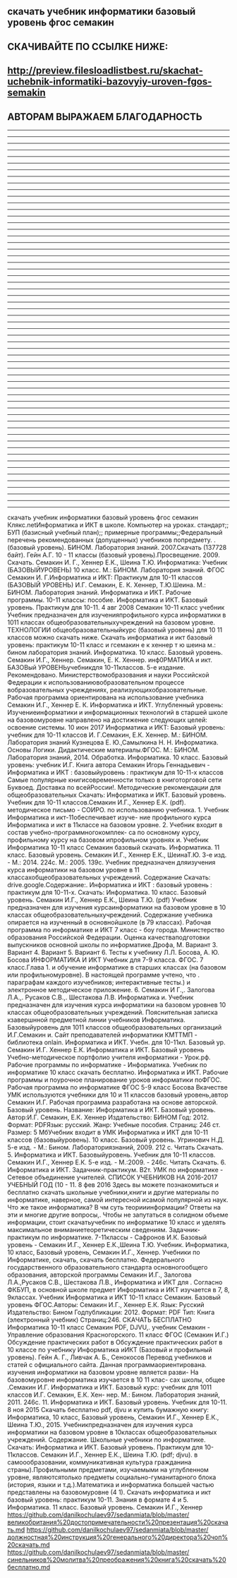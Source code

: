 скачать учебник информатики базовый уровень фгос семакин
--------------------------------------------------
СКАЧИВАЙТЕ ПО ССЫЛКЕ НИЖЕ:
--------------------------------------------------
http://preview.filesloadlistbest.ru/skachat-uchebnik-informatiki-bazovyiy-uroven-fgos-semakin
--------------------------------------------------
АВТОРАМ ВЫРАЖАЕМ БЛАГОДАРНОСТЬ
--------------------------------------------------
--------------------------------------------------
--------------------------------------------------
--------------------------------------------------
--------------------------------------------------
--------------------------------------------------
--------------------------------------------------
--------------------------------------------------
--------------------------------------------------
--------------------------------------------------
--------------------------------------------------
--------------------------------------------------
--------------------------------------------------
--------------------------------------------------
--------------------------------------------------
--------------------------------------------------
--------------------------------------------------
--------------------------------------------------
--------------------------------------------------
--------------------------------------------------
--------------------------------------------------
--------------------------------------------------
--------------------------------------------------
--------------------------------------------------
--------------------------------------------------
--------------------------------------------------
--------------------------------------------------
--------------------------------------------------
--------------------------------------------------
--------------------------------------------------
--------------------------------------------------
--------------------------------------------------
--------------------------------------------------
--------------------------------------------------
--------------------------------------------------
--------------------------------------------------
--------------------------------------------------
--------------------------------------------------
--------------------------------------------------
--------------------------------------------------
--------------------------------------------------
--------------------------------------------------
--------------------------------------------------
--------------------------------------------------
--------------------------------------------------
--------------------------------------------------
--------------------------------------------------
--------------------------------------------------
--------------------------------------------------
--------------------------------------------------
--------------------------------------------------
--------------------------------------------------
--------------------------------------------------
--------------------------------------------------
--------------------------------------------------
--------------------------------------------------
--------------------------------------------------
--------------------------------------------------
--------------------------------------------------
скачать учебник информатики базовый уровень фгос семакин Клякс.netИнформатика и ИКТ в школе. Компьютер на уроках. стандарт;; БУП (базисный учебный план);; примерные программы;;Федеральный перечень рекомендованных (допущенных) учебников попредмету. . (базовый уровень). БИНОМ. Лаборатория знаний. 2007.Скачать (137728 байт). Гейн А.Г. 10 - 11 классы (базовый уровень).Просвещение. 2009. Скачать. Семакин И. Г., Хеннер Е.К., Шеина Т.Ю. Информатика: Учебник (БАЗОВЫЙУРОВЕНЬ) 10 класс.  М.: БИНОМ. Лаборатория знаний. ФГОС Семакин И. Г.Информатика и ИКТ: Практикум для 10-11 классов (БАЗОВЫЙ УРОВЕНЬ)  И.Г. Семакин, Е. К. Хеннер, Т.Ю.Шеина.  М.: БИНОМ. Лаборатория знаний. Информатика и ИКТ. Рабочие программы. 10-11 классы: пособие. Информатика и ИКТ. Базовый уровень. Практикум для 10-11. 4 авг 2008  Семакин 10-11 класс учебник Учебник предназначен для изученияпрофильного курса информатики в 1011 классах общеобразовательныхучреждений на базовом уровне.  ТЕХНОЛОГИИ общеобразовательныйкурс (базовый уровень) для 10  11 классов можно скачать ниже. Скачать информатика и икт базовый уровень: практикум 10-11 класс и гсемакин е к хеннер т ю шеина м.: бином лаборатория знаний. Информатика. 10 класс. Базовый уровень. Семакин И.Г., Хеннер. Семакин, Е. К. Хеннер. инф0РМАТИКА и икт. БАЗОВый УРОВЕНЬучебникдля 10-11классов. 5-е издание. Рекомендовано. Министерствомобразования и науки Российской Федерации к использованиювобразовательном процессе вобразовательных учреждениях, реализующихобразовательные. Рабочая программа ориентирована на использование учебника Семакин И.Г., Хеннер Е. К. Информатика и ИКТ. Углубленный уровень:  Изучениеинформатики и информационных технологий в старшей школе на базовомуровне направлено на достижение следующих целей:  освоение системы. 10 июн 2017  Информатика и ИКТ: Базовый уровень: учебник для 10-11 классов  И. Г.Семакин, Е.К. Хеннер.  М.: БИНОМ. Лаборатория знаний  Кузнецова Е. Ю.,Самылкина Н. Н. Информатика. Основы Логики. Дидактические материалы.ФГОС.  М.: БИНОМ. Лаборатория знаний, 2014. Обработка. Информатика. 10 класс. Базовый уровень: учебник  И.Г. Книга автора Семакин Игорь Геннадьевич - Информатика и ИКТ : базовыйуровень : практикум для 10-11-х классов Самые популярные книгисовременности только в книготорговой сети Буквоед. Доставка по всейРоссии!. Методические рекомендации для общеобразовательных
Скачать: Информатика и ИКТ. Базовый уровень. Учебник для 10-11 классов.Семакин И.Г., Хеннер Е.К. (pdf). методическое письмо - СОИРО. по использованию учебника. 1. Учебник Информатика и икт-11обеспечивает изуче- ние профильного курса Информатика и икт в 11классе на базовом уровне. 2. Учебник входит в состав учебно-программногокомплек- са по основному курсу, профильному курсу на базовом ипрофильном уровнях и. Учебник Информатика 10-11 класс Семакин базовый скачать. Информатика. 11 класс. Базовый уровень. Семакин И.Г., Хеннер Е.К., ШеинаТ.Ю. 3-е изд. - М.: 2014.  224с. М.: 2005.  139с. Учебник предназначен дляизучения курса информатики на базовом уровне в 11 классахобщеобразовательных учреждений. Содержание  Скачать: drive.google.Содержание:. Информатика и ИКТ : базовый уровень : практикум для 10-11-х. Скачать: Информатика. 10 класс. Базовый уровень. Семакин И.Г., Хеннер Е.К., Шеина Т.Ю. (pdf)  Учебник предназначен для изучения курсаинформатики на базовом уровне в 10 классах общеобразовательныхучреждений. Содержание учебника опирается на изученный в основнойшколе (в 79 классах). Рабочая программа по информатике и ИКТ 7 класс - боу города. Министерство образования Российской Федерации. Оценка качестваподготовки выпускников основной школы по информатике.Дрофа, М. Вариант 3. Вариант 4. Вариант 5. Вариант 6. Тесты к учебнику Л.Л. Босова, А. Ю. Босова ИНФОРМАТИКА И ИКТ Учебник для 7-9 класса. ФГОС. 7 класс.Глава 1. и обучение информатике в старших классах (на базовом или профильномуровне). В настоящей программе учтено, что . параграфам каждого изучебников; интерактивные тесты.) и электронное методическое приложение. 6. Семакин И Г.,. Залогова Л.А.,. Русаков С.В.,. Шестакова Л.В. Информатика и. Учебник предназначен для изучения курса информатики на базовом уровнев 10 классах общеобразовательных учреждений.  Пояснительная записка кзавершнной предметной линии учебников Информатика. Базовыйуровень для 1011 классов общеобразовательных организаций  И.Г.Семакин и. Сайт преподавателей информатики КМТТМП - библиотека onlain. Информатика и ИКТ. Учебн. для 10-11кл. Базовый ур. Семакин И.Г. Хеннер Е.К. Информатика и ИКТ. Базовый уровень
Учебно-методическое портфолио учителя информатики - Урок.рф. Рабочие программы по информатике - Информатика. Учебник по информатике 10 класс скачать бесплатно. Информатика и ИКТ. Рабочие программы и поурочное планирование уроков информатики поФГОС.  Рабочая программа по информатике ФГОС 5-9 класс Босова  Вкачестве УМК используются учебники для 10 и 11 классов базовый уровень,автор Семакин И.Г. Рабочая программа разработана на основе авторской. Базовый уровень. Название: Информатика и ИКТ. Базовый уровень. Автор:И.Г. Семакин, Е.К. Хеннер Издательство: БИНОМ Год: 2012. Формат: PDFЯзык: русский. Жанр: Учебные пособия. Страниц: 246 ст. Размер: 5 МбУчебник входит в УМК Информатика и ИКТ для 10-11 классов (базовыйуровень). 10 класс. Базовый уровень. Угринович Н.Д. 5-е изд. - М.: Бином. Лабораториязнаний, 2009.  212 с. Читать Скачать. 5. Информатика и ИКТ. Базовыйуровень. Учебник для 10-11 классов. Семакин И.Г., Хеннер Е.К. 5-е изд. - М.:2009. - 246с. Читать Скачать. 6. Информатика и ИКТ. Задачник-практикум. В2т. УМК по информатике - Сетевое объединение учителей. СПИСОК УЧЕБНИКОВ НА 2016-2017 УЧЕБНЫЙ ГОД (10 - 11. 8 фев 2016  Здесь вы можете познакомиться и бесплатно скачать школьные учебники,книги и другие материалы по информатике, наверное, самой интересной исамой популярной из наук. Что же такое информатика? В чм суть теорииинформации? Ответы на эти и многие другие вопросы,. Чтобы не запутаться в солидном объеме информации, стоит скачатьучебник по информатике 10 класс и уделять максимальное вниманиетеоретическим сведениям.  Задачник-практикум по информатике. 7-11классы - Сафронов И.К.  Базовый уровень - Семакин И.Г., Хеннер Е.К.,Шеина Т.Ю. Учебник. Информатика, 10 класс, Базовый уровень, Семакин И.Г., Хеннер. Учебники по Информатике, скачать, скачать бесплатно. Федерального государственного образовательного стандарта основногообщего образования,  авторской программы Семакин И.Г., Залогова Л.А.,Русаков С.В., Шестакова Л.В., Информатика и ИКТ для . Согласно ФКБУП, в основной школе предмет Информатика и ИКТ изучается в 7, 8, 9классах.
Учебник Информатика и ИКТ 10-11 класс Семакин. Базовый уровень ФГОС.Авторы: Семакин И.Г., Хеннер Е.К. Язык: Русский Издательство: Бином Годпубликации: 2012. Формат: PDF Тип: Книга (электронный учебник) Страниц:246. СКАЧАТЬ БЕСПЛАТНО Информатика 10-11 класс Семакин PDF, DJVU,. учебник Семакин - Управление образования Красногорского. 11 класс ФГОС (Семакин И.Г.) Обсуждение практических работ в Обсуждение практических работ в 10 классе по учебнику Информатика иИКТ (Базовый и профильный уровень). Гейн А. Г., Ливчак А. Б., Сенокосов Перевод учебников и статей с официального сайта. Данная программаориентирована. изучения информатики на базовом уровне является разви-  На базовомуровне информатика изучается в 10  11 клас- сах школы, общее .Семакин И.Г. Информатика и ИКТ. Базовый курс: учебник для 1011 классов И.Г. Семакин, Е.К. Хен- нер.  М.: Бином. Лаборатория знаний, 2011.  246с. 11. Информатика и ИКТ. Базовый уровень. Учебник для 10-11. 8 ноя 2015  Скачать бесплатно pdf, djvu и купить бумажную книгу: Информатика, 10 класс, Базовый уровень, Семакин И.Г., Хеннер Е.К., Шеина Т.Ю., 2015. Учебникпредназначен для изучения курса информатики на базовом уровне в 10классах общеобразовательных учреждений. Содержание. Школьные учебники по информатике. Скачать: Информатика и ИКТ. Базовый уровень. Практикум для 10-11классов. Семакин И.Г., Хеннер Е.К., Шеина Т.Ю. (pdf; djvu). в самоообразовании, коммуникативная культура гражданина страны).Профильными предметами, изучаемыми на углубленном уровне, являютсятолько предметы социально-гуманитарного блока (история, языки и т.д.).Математика и информатика большей частью представлены на базовомуровне (4  1). Скачать информатика и икт базовый уровень: практикум 10-11. Знания в формате 4 и 5. Информатика. 11 класс. Базовый уровень. Семакин И.Г., Хеннер
https://github.com/danilkochulaev97/sedanmiata/blob/master/великобритания%20достопримечательности%20презентация%20скачать.md
https://github.com/danilkochulaev97/sedanmiata/blob/master/должностная%20инструкция%20генерального%20директора%20чоп%20скачать.md
https://github.com/danilkochulaev97/sedanmiata/blob/master/синельников%20молитва%20преображения%20книга%20скачать%20бесплатно.md